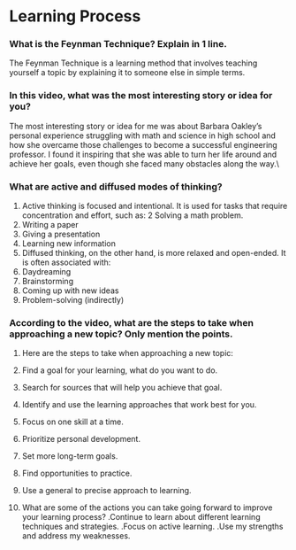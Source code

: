 # Learning Process
### What is the Feynman Technique? Explain in 1 line.
The Feynman Technique is a learning method that involves teaching yourself a topic by explaining it to someone else in simple terms.


###  In this video, what was the most interesting story or idea for you?
The most interesting story or idea for me was about Barbara Oakley’s personal experience struggling with math and science in high school and how she overcame those challenges to become a successful engineering professor. I found it inspiring that she was able to turn her life around and achieve her goals, even though she faced many obstacles along the way.\



### What are active and diffused modes of thinking?
1. Active thinking is focused and intentional. It is used for tasks that require concentration and effort, such as:
2 Solving a math problem.
3. Writing a paper
4. Giving a presentation
5. Learning new information
6. Diffused thinking, on the other hand, is more relaxed and open-ended. It is often associated with:
7. Daydreaming
8. Brainstorming
9. Coming up with new ideas
10. Problem-solving (indirectly)

### According to the video, what are the steps to take when approaching a new topic? Only mention the points.
1. Here are the steps to take when approaching a new topic:
2. Find a goal for your learning, what do you want to do.
3. Search for sources that will help you achieve that goal.
4. Identify and use the learning approaches that work best for you.
5. Focus on one skill at a time.
6. Prioritize personal development.
7. Set more long-term goals.
8. Find opportunities to practice.
9. Use a general to precise approach to learning.
 
 
5. What are some of the actions you can take going forward to improve your learning process?
.Continue to learn about different learning techniques and strategies.
.Focus on active learning.
.Use my strengths and address my weaknesses.
